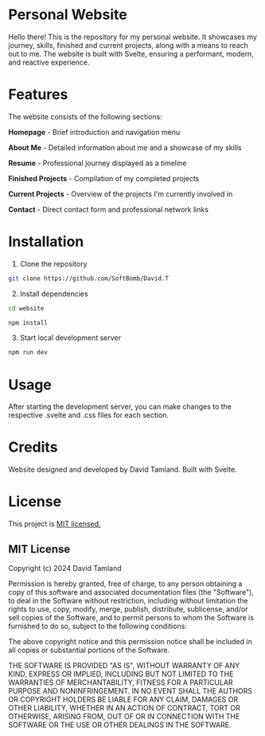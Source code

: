 # Personal Website
Hello there! 
This is the repository for my personal website. It showcases my journey, skills, finished and current projects, along with a means to reach out to me. The website is built with Svelte, ensuring a performant, modern, and reactive experience.

# Features
The website consists of the following sections:

**Homepage** - Brief introduction and navigation menu

**About Me** - Detailed information about me and a showcase of my skills

**Resume** - Professional journey displayed as a timeline

**Finished Projects** - Compilation of my completed projects

**Current Projects** - Overview of the projects I'm currently involved in

**Contact** - Direct contact form and professional network links

# Installation

1. Clone the repository
```bash
git clone https://github.com/SoftBomb/David.T
```

2. Install dependencies
```bash
cd website
```
```bash
npm install
```
3. Start local development server
```bash
npm run dev
```
# Usage
After starting the development server, you can make changes to the respective .svelte and .css files for each section.
# Credits
Website designed and developed by David Tamland.
Built with Svelte.
# License
This project is [MIT licensed.](https://choosealicense.com/licenses/mit/)

## MIT License

Copyright (c) 2024 David Tamland

Permission is hereby granted, free of charge, to any person obtaining a copy
of this software and associated documentation files (the "Software"), to deal
in the Software without restriction, including without limitation the rights
to use, copy, modify, merge, publish, distribute, sublicense, and/or sell
copies of the Software, and to permit persons to whom the Software is
furnished to do so, subject to the following conditions:

The above copyright notice and this permission notice shall be included in all
copies or substantial portions of the Software.

THE SOFTWARE IS PROVIDED "AS IS", WITHOUT WARRANTY OF ANY KIND, EXPRESS OR
IMPLIED, INCLUDING BUT NOT LIMITED TO THE WARRANTIES OF MERCHANTABILITY,
FITNESS FOR A PARTICULAR PURPOSE AND NONINFRINGEMENT. IN NO EVENT SHALL THE
AUTHORS OR COPYRIGHT HOLDERS BE LIABLE FOR ANY CLAIM, DAMAGES OR OTHER
LIABILITY, WHETHER IN AN ACTION OF CONTRACT, TORT OR OTHERWISE, ARISING FROM,
OUT OF OR IN CONNECTION WITH THE SOFTWARE OR THE USE OR OTHER DEALINGS IN THE
SOFTWARE.